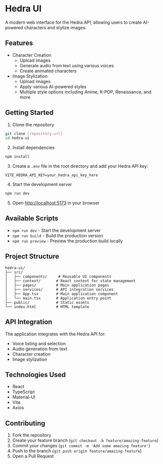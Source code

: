 # Hedra UI

A modern web interface for the Hedra API, allowing users to create AI-powered characters and stylize images.

## Features

- Character Creation
  - Upload images
  - Generate audio from text using various voices
  - Create animated characters
- Image Stylization
  - Upload images
  - Apply various AI-powered styles
  - Multiple style options including Anime, K-POP, Renaissance, and more

## Getting Started

1. Clone the repository
```bash
git clone [repository-url]
cd hedra-ui
```

2. Install dependencies
```bash
npm install
```

3. Create a `.env` file in the root directory and add your Hedra API key:
```
VITE_HEDRA_API_KEY=your_hedra_api_key_here
```

4. Start the development server
```bash
npm run dev
```

5. Open [http://localhost:5173](http://localhost:5173) in your browser

## Available Scripts

- `npm run dev` - Start the development server
- `npm run build` - Build the production version
- `npm run preview` - Preview the production build locally

## Project Structure

```
hedra-ui/
├── src/
│   ├── components/     # Reusable UI components
│   ├── context/       # React context for state management
│   ├── pages/         # Main application pages
│   ├── services/      # API integration services
│   ├── App.tsx        # Main application component
│   └── main.tsx       # Application entry point
├── public/            # Static assets
└── index.html         # HTML template
```

## API Integration

The application integrates with the Hedra API for:
- Voice listing and selection
- Audio generation from text
- Character creation
- Image stylization

## Technologies Used

- React
- TypeScript
- Material-UI
- Vite
- Axios

## Contributing

1. Fork the repository
2. Create your feature branch (`git checkout -b feature/amazing-feature`)
3. Commit your changes (`git commit -m 'Add some amazing feature'`)
4. Push to the branch (`git push origin feature/amazing-feature`)
5. Open a Pull Request
